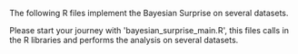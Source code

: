 The following R files implement the Bayesian Surprise on several datasets.

Please start your journey with 'bayesian_surprise_main.R', this files calls in the R libraries and performs the analysis on several datasets.
